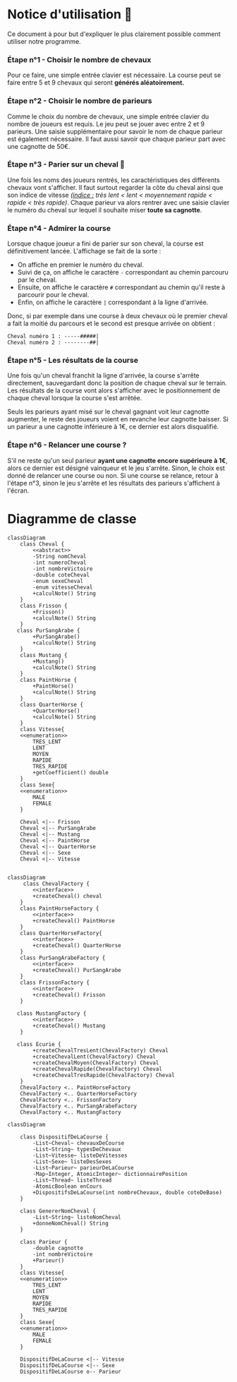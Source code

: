 # Notice d'utilisation 🐴

Ce document à pour but d'expliquer le plus clairement possible comment utiliser notre programme.

### Étape n°1 - Choisir le nombre de chevaux

Pour ce faire, une simple entrée clavier est nécessaire. La course peut se faire entre 5 et 9 chevaux qui seront **générés aléatoirement.** 

### Étape n°2 - Choisir le nombre de parieurs

Comme le choix du nombre de chevaux, une simple entrée clavier du nombre de joueurs est requis. Le jeu peut se jouer avec entre 2 et 9 parieurs. Une saisie supplémentaire pour savoir le nom de chaque parieur est également nécessaire. Il faut aussi savoir que chaque parieur part avec une cagnotte de 50€.

### Étape n°3 - Parier sur un cheval 🐎

Une fois les noms des joueurs rentrés, les caractéristiques des différents chevaux vont s'afficher. Il faut surtout regarder la côte du cheval ainsi que son indice de vitesse *(<u>indice :</u> très lent < lent < moyennement rapide < rapide < très rapide)*. Chaque parieur va alors rentrer avec une saisie clavier le numéro du cheval sur lequel il souhaite miser **toute sa cagnotte**.

### Étape n°4 - Admirer la course

Lorsque chaque joueur a fini de parier sur son cheval, la course est définitivement lancée. L'affichage se fait de la sorte :

* On affiche en premier le numéro du cheval.
* Suivi de ça, on affiche le caractère ```-``` correspondant au chemin parcouru par le cheval.
* Ensuite, on affiche le caractère ```#``` correspondant au chemin qu'il reste à parcourir pour le cheval.
* Enfin, on affiche le caractère ```|``` correspondant à la ligne d'arrivée.

Donc, si par exemple dans une course à deux chevaux où le premier cheval a fait la moitié du parcours et le second est presque arrivée on obtient :

```
Cheval numéro 1 : -----#####|
Cheval numéro 2 : --------##|
```

### Étape n°5 - Les résultats de la course

Une fois qu'un cheval franchit la ligne d'arrivée, la course s'arrête directement, sauvegardant donc la position de chaque cheval sur le terrain.
Les résultats de la course vont alors s'afficher avec le positionnement de chaque cheval lorsque la course s'est arrêtée.

Seuls les parieurs ayant misé sur le cheval gagnant voit leur cagnotte augmenter, le reste des joueurs voient en revanche leur cagnotte baisser. Si un parieur a une cagnotte inférieure à 1€, ce dernier est alors disqualifié.

### Étape n°6 - Relancer une course ?

S'il ne reste qu'un seul parieur **ayant une cagnotte encore supérieure à 1€**, alors ce dernier est désigné vainqueur et le jeu s'arrête. Sinon, le choix est donné de relancer une course ou non. Si une course se relance, retour à l'étape n°3, sinon le jeu s'arrête et les résultats des parieurs s'affichent à l'écran.

# Diagramme de classe 
```mermaid
classDiagram
    class Cheval {
        <<abstract>>
        -String nomCheval
        -int numeroCheval
        -int nombreVictoire
        -double coteCheval
        -enum sexeCheval
        -enum vitesseCheval
        +calculNote() String
    }
    class Frisson {
        +Frisson()
        +calculNote() String
    }
   class PurSangArabe {
        +PurSangArabe()
        +calculNote() String
    }
    class Mustang {
        +Mustang()
        +calculNote() String
    }
    class PaintHorse {
        +PaintHorse()
        +calculNote() String
    }
    class QuarterHorse {
        +QuarterHorse()
        +calculNote() String
    }
    class Vitesse{
    <<enumeration>>
        TRES_LENT
        LENT
        MOYEN
        RAPIDE
        TRES_RAPIDE
        +getCoefficient() double
    }
    class Sexe{
    <<enumeration>>
        MALE
        FEMALE
    }
    
    Cheval <|-- Frisson
    Cheval <|-- PurSangArabe
    Cheval <|-- Mustang
    Cheval <|-- PaintHorse
    Cheval <|-- QuarterHorse
    Cheval <|-- Sexe
    Cheval <|-- Vitesse
    
```

```mermaid
classDiagram
     class ChevalFactory {
        <<interface>>
        +createCheval() cheval
    }
    class PaintHorseFactory {
        <<interface>>
        +createCheval() PaintHorse
    }
    class QuarterHorseFactory{
        <<interface>>
        +createCheval() QuarterHorse
    }
    class PurSangArabeFactory {
        <<interface>>
        +createCheval() PurSangArabe
    }
    class FrissonFactory {
        <<interface>>
        +createCheval() Frisson
    }
    
   class MustangFactory {
        <<interface>>
        +createCheval() Mustang
    }
    
   class Ecurie {
        +createChevalTresLent(ChevalFactory) Cheval
        +createChevalLent(ChevalFactory) Cheval
        +createChevalMoyen(ChevalFactory) Cheval
        +createChevalRapide(ChevalFactory) Cheval
        +createChevalTresRapide(ChevalFactory) Cheval
    }
    ChevalFactory <.. PaintHorseFactory
    ChevalFactory <.. QuarterHorseFactory
    ChevalFactory <.. FrissonFactory
    ChevalFactory <.. PurSangArabeFactory
    ChevalFactory <.. MustangFactory
```

```mermaid
classDiagram

    class DispositifDeLaCourse {
        -List~Cheval~ chevauxDeCourse
        -List~String~ typesDeChevaux
        -List~Vitesse~ listeDeVitesses
        -List~Sexe~ listeDesSexes
        -List~Parieur~ parieurDeLaCourse
        -Map~Integer, AtomicInteger~ dictionnairePosition
        -List~Thread~ listeThread
        -AtomicBoolean enCours
        +DispositifsDeLaCourse(int nombreChevaux, double coteDeBase)
    }
    
    class GenererNomCheval {
        -List~String~ listeNomCheval
        +donneNomCheval() String
    }
    
    class Parieur {
        -double cagnotte
        -int nombreVictoire
        +Parieur()
    }
    class Vitesse{
    <<enumeration>>
        TRES_LENT
        LENT
        MOYEN
        RAPIDE
        TRES_RAPIDE
    }
    class Sexe{
    <<enumeration>>
        MALE
        FEMALE
    }
    
    DispositifDeLaCourse <|-- Vitesse
    DispositifDeLaCourse <|-- Sexe
    DispositifDeLaCourse o-- Parieur        
```
